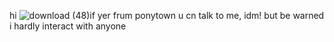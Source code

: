 hi ![download (48)](https://github.com/user-attachments/assets/786a46bf-0935-4a1b-a3c2-3e0d9d6375fd)if yer frum ponytown u cn talk to me, idm! but be warned i hardly interact with anyone 











